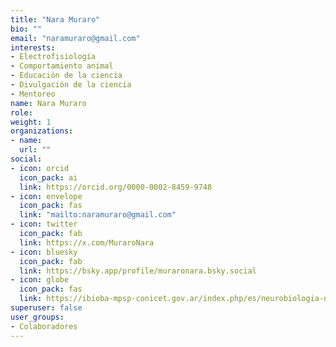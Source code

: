 ```yaml
---
title: "Nara Muraro"
bio: ""
email: "naramuraro@gmail.com"
interests:
- Electrofisiología
- Comportamiento animal
- Educación de la ciencia
- Divulgación de la ciencia
- Mentoreo
name: Nara Muraro
role: 
weight: 1
organizations:
- name: 
  url: ""
social:
- icon: orcid
  icon_pack: ai
  link: https://orcid.org/0000-0002-8459-9748
- icon: envelope
  icon_pack: fas
  link: "mailto:naramuraro@gmail.com"
- icon: twitter
  icon_pack: fab
  link: https://x.com/MuraroNara
- icon: bluesky
  icon_pack: fab
  link: https://bsky.app/profile/muraronara.bsky.social
- icon: globe
  icon_pack: fas
  link: https://ibioba-mpsp-conicet.gov.ar/index.php/es/neurobiologia-del-sueno/
superuser: false
user_groups:
- Colaboradores
---
```

